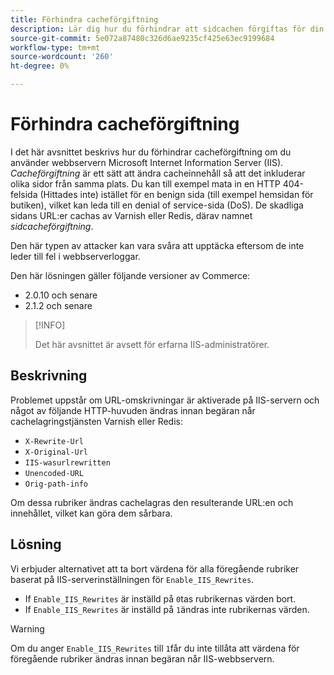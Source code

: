 ```yaml
---
title: Förhindra cacheförgiftning
description: Lär dig hur du förhindrar att sidcachen förgiftas för din Commerce Store.
source-git-commit: 5e072a87480c326d6ae9235cf425e63ec9199684
workflow-type: tm+mt
source-wordcount: '260'
ht-degree: 0%

---
```



# Förhindra cacheförgiftning

I det här avsnittet beskrivs hur du förhindrar cacheförgiftning om du använder webbservern Microsoft Internet Information Server (IIS). _Cacheförgiftning_ är ett sätt att ändra cacheinnehåll så att det inkluderar olika sidor från samma plats. Du kan till exempel mata in en HTTP 404-felsida (Hittades inte) istället för en benign sida (till exempel hemsidan för butiken), vilket kan leda till en denial of service-sida (DoS). De skadliga sidans URL:er cachas av Varnish eller Redis, därav namnet _sidcacheförgiftning_.

Den här typen av attacker kan vara svåra att upptäcka eftersom de inte leder till fel i webbserverloggar.

Den här lösningen gäller följande versioner av Commerce:

- 2.0.10 och senare
- 2.1.2 och senare

>[!INFO]
>
>Det här avsnittet är avsett för erfarna IIS-administratörer.

## Beskrivning

Problemet uppstår om URL-omskrivningar är aktiverade på IIS-servern och något av följande HTTP-huvuden ändras innan begäran når cachelagringstjänsten Varnish eller Redis:

- `X-Rewrite-Url`
- `X-Original-Url`
- `IIS-wasurlrewritten`
- `Unencoded-URL`
- `Orig-path-info`

Om dessa rubriker ändras cachelagras den resulterande URL:en och innehållet, vilket kan göra dem sårbara.

## Lösning

Vi erbjuder alternativet att ta bort värdena för alla föregående rubriker baserat på IIS-serverinställningen för `Enable_IIS_Rewrites`.

- If `Enable_IIS_Rewrites` är inställd på `0`tas rubrikernas värden bort.
- If `Enable_IIS_Rewrites` är inställd på `1`ändras inte rubrikernas värden.

>[!WARNING]
>
>Om du anger `Enable_IIS_Rewrites` till `1`får du inte tillåta att värdena för föregående rubriker ändras innan begäran når IIS-webbservern.
